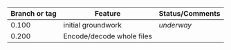 | Branch or tag | Feature                                               | Status/Comments |
|---------------|-------------------------------------------------------|-----------------|
| 0.100         | initial groundwork                                    | *underway*      |
| 0.200 | Encode/decode whole files |
